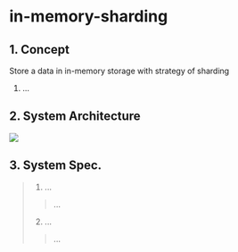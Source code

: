 # in-memory-sharding

## 1. Concept
Store a data in in-memory storage with strategy of sharding
1) ...

## 2. System Architecture
<div>
  <img src="https://user-images.githubusercontent.com/24906833/95040985-60cf4680-0710-11eb-9320-efed0625ea8f.png">
</div>

## 3. System Spec.
> 1) ...
> > ...
> 2) ...
> > ...




